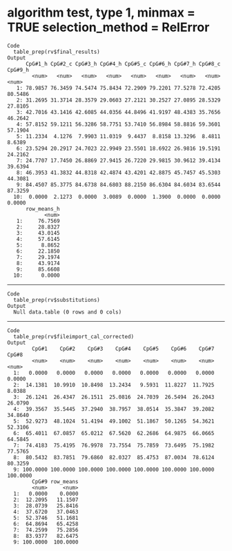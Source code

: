 # algorithm test, type 1, minmax = TRUE selection_method = RelError

    Code
      table_prep(rv$final_results)
    Output
          CpG#1_h CpG#2_c CpG#3_h CpG#4_h CpG#5_c CpG#6_h CpG#7_h CpG#8_c CpG#9_h
            <num>   <num>   <num>   <num>   <num>   <num>   <num>   <num>   <num>
       1: 78.9857 76.3459 74.5474 75.8434 72.2909 79.2201 77.5278 72.4205 80.5486
       2: 31.2695 31.3714 28.3579 29.0603 27.2121 30.2527 27.0895 28.5329 27.8105
       3: 42.7016 43.1416 42.6085 44.0356 44.8496 41.9197 48.4383 35.7656 46.2642
       4: 57.8152 59.1211 56.3286 58.7751 53.7410 56.8984 58.8816 59.3601 57.1904
       5: 11.2334  4.1276  7.9903 11.0319  9.4437  8.8158 13.3296  8.4811  8.6389
       6: 23.5294 20.2917 24.7023 22.9949 23.5501 18.6922 26.9816 19.5191 24.2162
       7: 24.7707 17.7450 26.8869 27.9415 26.7220 29.9815 30.9612 39.4134 39.6394
       8: 46.3953 41.3832 44.8318 42.4874 43.4201 42.8875 45.7457 45.5303 44.3081
       9: 84.4507 85.3775 84.6738 84.6803 88.2150 86.6304 84.6034 83.6544 87.3259
      10:  0.0000  2.1273  0.0000  3.0089  0.0000  1.3900  0.0000  0.0000  0.0000
          row_means_h
                <num>
       1:     76.7569
       2:     28.8327
       3:     43.0145
       4:     57.6145
       5:      8.8652
       6:     22.1850
       7:     29.1974
       8:     43.9174
       9:     85.6608
      10:      0.0000

---

    Code
      table_prep(rv$substitutions)
    Output
      Null data.table (0 rows and 0 cols)

---

    Code
      table_prep(rv$fileimport_cal_corrected)
    Output
            CpG#1    CpG#2    CpG#3    CpG#4    CpG#5    CpG#6    CpG#7    CpG#8
            <num>    <num>    <num>    <num>    <num>    <num>    <num>    <num>
      1:   0.0000   0.0000   0.0000   0.0000   0.0000   0.0000   0.0000   0.0000
      2:  14.1381  10.9910  10.8498  13.2434   9.5931  11.8227  11.7925   8.0388
      3:  26.1241  26.4347  26.1511  25.0816  24.7039  26.5494  26.2043  26.0790
      4:  39.3567  35.5445  37.2940  38.7957  38.0514  35.3847  39.2082  34.8640
      5:  52.9273  48.1024  51.4194  49.1002  51.1867  50.1265  54.3621  52.3106
      6:  65.4011  67.0857  65.0212  67.5620  62.2686  64.9875  66.0665  64.5845
      7:  74.4183  75.4195  76.9978  73.7554  75.7859  73.6495  75.1982  77.5765
      8:  80.5432  83.7851  79.6860  82.0327  85.4753  87.0034  78.6124  80.3259
      9: 100.0000 100.0000 100.0000 100.0000 100.0000 100.0000 100.0000 100.0000
            CpG#9 row_means
            <num>     <num>
      1:   0.0000    0.0000
      2:  12.2095   11.1507
      3:  28.0739   25.8416
      4:  37.6720   37.0463
      5:  52.3746   51.1681
      6:  64.8694   65.4258
      7:  74.2599   75.2856
      8:  83.9377   82.6475
      9: 100.0000  100.0000


